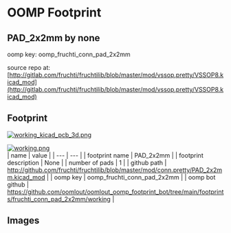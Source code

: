 # OOMP Footprint  
## PAD_2x2mm  by none  
  
oomp key: oomp_fruchti_conn_pad_2x2mm  
  
source repo at: [http://gitlab.com/fruchti/fruchtilib/blob/master/mod/vssop.pretty/VSSOP8.kicad_mod](http://gitlab.com/fruchti/fruchtilib/blob/master/mod/vssop.pretty/VSSOP8.kicad_mod)  
## Footprint  
  
[![working_kicad_pcb_3d.png](working_kicad_pcb_3d_600.png)](working_kicad_pcb_3d.png)  
  
[![working.png](working_600.png)](working.png)  
| name | value | 
| --- | --- | 
| footprint name | PAD_2x2mm | 
| footprint description | None | 
| number of pads | 1 | 
| github path | http://github.com/fruchti/fruchtilib/blob/master/mod/conn.pretty/PAD_2x2mm.kicad_mod | 
| oomp key | oomp_fruchti_conn_pad_2x2mm | 
| oomp bot github | https://github.com/oomlout/oomlout_oomp_footprint_bot/tree/main/footprints/fruchti_conn_pad_2x2mm/working | 
## Images  
